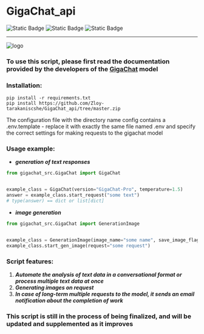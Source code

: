 # GigaChat_api
![Static Badge](https://img.shields.io/badge/3.11-blue?label=Python)
![Static Badge](https://img.shields.io/badge/aiohttp-orange)
![Static Badge](https://img.shields.io/badge/asyncio-orange)

__________________________________________________

![logo](https://spark.ru/upload/other/b_64f789cc472b4.jpg)

### To use this script, please first read the documentation provided by the developers of the [GigaChat](https://developers.sber.ru/docs/ru/gigachat/individuals-quickstart) model

### Installation:
```
pip install -r requirements.txt
pip install https://github.com/Zloy-tarakaniscshe/GigaChat_api/tree/master.zip
```

The configuration file with the directory name config contains a .env.template - replace it with exactly the same file 
named .env and specify the correct settings for making requests to the gigachat model

### Usage example:
* ***generation of text responses***
```python
from gigachat_src.GigaChat import GigaChat


example_class = GigaChat(version="GigaChat-Pro", temperature=1.5)
answer = example_class.start_request("some text")
# type(answer) == dict or list[dict]
```

* ***image generation***
```python
from gigachat_src.GigaChat import GenerationImage


example_class = GenerationImage(image_name="some name", save_image_flag=True)
example_class.start_gen_image(request="some request")
```

### Script features:
1) ___Automate the analysis of text data in a conversational format or process multiple text data at once___
2) ___Generating images on request___
3) ___In case of long-term multiple requests to the model, it sends an email notification about the completion of work___ 


### This script is still in the process of being finalized, and will be updated and supplemented as it improves
